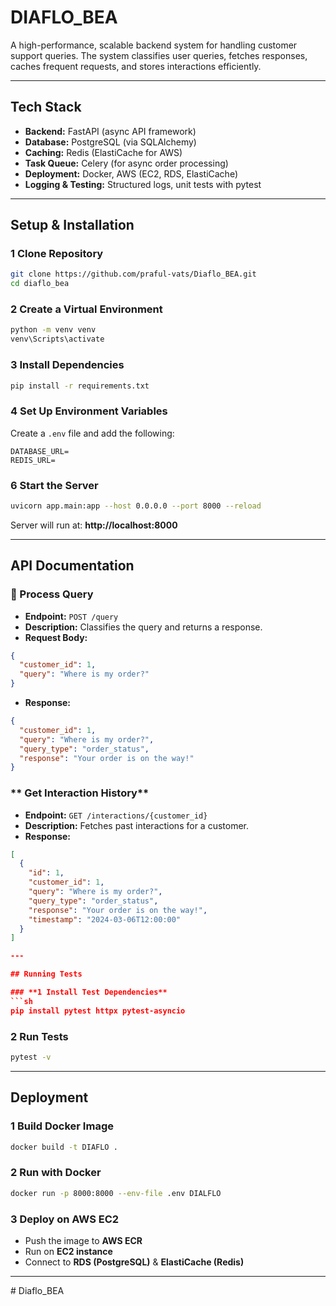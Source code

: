 # DIAFLO_BEA

A high-performance, scalable backend system for handling customer support queries. The system classifies user queries, fetches responses, caches frequent requests, and stores interactions efficiently.

---

## Tech Stack

- **Backend:** FastAPI (async API framework)
- **Database:** PostgreSQL (via SQLAlchemy)
- **Caching:** Redis (ElastiCache for AWS)
- **Task Queue:** Celery (for async order processing)
- **Deployment:** Docker, AWS (EC2, RDS, ElastiCache)
- **Logging & Testing:** Structured logs, unit tests with pytest

---

## Setup & Installation

### **1️ Clone Repository**
```sh
git clone https://github.com/praful-vats/Diaflo_BEA.git
cd diaflo_bea
```

### **2️ Create a Virtual Environment**
```sh
python -m venv venv
venv\Scripts\activate
```

### **3️ Install Dependencies**
```sh
pip install -r requirements.txt
```

### **4️ Set Up Environment Variables**
Create a `.env` file and add the following:
```env
DATABASE_URL=
REDIS_URL=
```

### **6️ Start the Server**
```sh
uvicorn app.main:app --host 0.0.0.0 --port 8000 --reload
```

Server will run at: **http://localhost:8000**

---

## API Documentation

### **🔹 Process Query**
- **Endpoint:** `POST /query`
- **Description:** Classifies the query and returns a response.
- **Request Body:**
```json
{
  "customer_id": 1,
  "query": "Where is my order?"
}
```
- **Response:**
```json
{
  "customer_id": 1,
  "query": "Where is my order?",
  "query_type": "order_status",
  "response": "Your order is on the way!"
}
```

### ** Get Interaction History**
- **Endpoint:** `GET /interactions/{customer_id}`
- **Description:** Fetches past interactions for a customer.
- **Response:**
```json
[
  {
    "id": 1,
    "customer_id": 1,
    "query": "Where is my order?",
    "query_type": "order_status",
    "response": "Your order is on the way!",
    "timestamp": "2024-03-06T12:00:00"
  }
]

---

## Running Tests

### **1️ Install Test Dependencies**
```sh
pip install pytest httpx pytest-asyncio
```

### **2️ Run Tests**
```sh
pytest -v
```

---

## Deployment

### **1️ Build Docker Image**
```sh
docker build -t DIAFLO .
```

### **2️ Run with Docker**
```sh
docker run -p 8000:8000 --env-file .env DIALFLO
```

### **3️ Deploy on AWS EC2**
- Push the image to **AWS ECR**
- Run on **EC2 instance**
- Connect to **RDS (PostgreSQL)** & **ElastiCache (Redis)**

---
#   D i a f l o _ B E A  
 